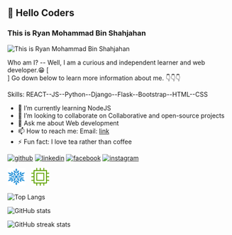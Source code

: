 ## 👋 Hello Coders
### This is Ryan Mohammad Bin Shahjahan
![This is Ryan Mohammad Bin Shahjahan](https://www.kolaxoccs.com/wp-content/themes/kolaxo/assets/imgs/service_page/Top_features/1.webp)

Who am I?
-- Well, I am a curious and independent learner and web developer.😁
[<br>  ] Go down below to learn more information about me. 👇👇👇

Skills:  REACT--JS--Python--Django--Flask--Bootstrap--HTML--CSS

- 🌱 I’m currently learning NodeJS 
- 👯 I’m looking to collaborate on Collaborative and open-source projects 
- 💬 Ask me about Web development 
- 📫 How to reach me: Email: [link](https://mail.google.com/mail/data/u/0/) 
- ⚡ Fun fact: I love tea rather than coffee 


[<img src='https://cdn.jsdelivr.net/npm/simple-icons@3.0.1/icons/github.svg' alt='github' height='40' >](https://github.com/RyanMohammad18)  [<img src='https://cdn.jsdelivr.net/npm/simple-icons@3.0.1/icons/linkedin.svg' alt='linkedin' height='40'>](https://www.linkedin.com/in/https://www.linkedin.com/in/raiyan-kabir-35b59518b//)  [<img src='https://cdn.jsdelivr.net/npm/simple-icons@3.0.1/icons/facebook.svg' alt='facebook' height='40'>](https://www.facebook.com/https://www.facebook.com/profile.php?id=100012217050135)  [<img src='https://cdn.jsdelivr.net/npm/simple-icons@3.0.1/icons/instagram.svg' alt='instagram' height='40'>](https://www.instagram.com/__silver__bun__21/)  

<a href='https://archiveprogram.github.com/'><img src='https://raw.githubusercontent.com/acervenky/animated-github-badges/master/assets/acbadge.gif' width='40' height='40'></a> <a href='https://docs.github.com/en/developers'><img src='https://raw.githubusercontent.com/acervenky/animated-github-badges/master/assets/devbadge.gif' width='40' height='40'></a> 


![Top Langs](https://github-readme-stats.vercel.app/api/top-langs/?username=RyanMohammad18&hide_progress=true&theme=tokyonight)

![GitHub stats](https://github-readme-stats.vercel.app/api?username=RyanMohammad18&show_icons=true&theme=tokyonight)

![GitHub streak stats](https://streak-stats.demolab.com/?user=RyanMohammad18&theme=radical)  

